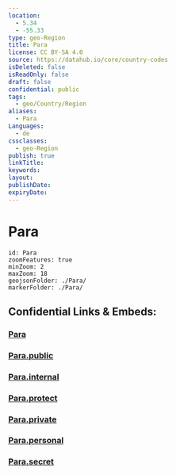 ```yaml
---
location:
  - 5.34
  - -55.33
type: geo-Region
title: Para
license: CC BY-SA 4.0
source: https://datahub.io/core/country-codes
isDeleted: false
isReadOnly: false
draft: false
confidential: public
tags:
  - geo/Country/Region
aliases:
  - Para
Languages:
  - de
cssclasses:
  - geo-Region
publish: true
linkTitle:
keywords:
layout:
publishDate:
expiryDate:
---
```


# Para

```leaflet
id: Para
zoomFeatures: true 
minZoom: 2 
maxZoom: 18
geojsonFolder: ./Para/
markerFolder: ./Para/
```


## Confidential Links & Embeds: 

### [Para](/_Standards/Earth/Continent/America~South/Suriname/Districts~Suriname/Para.md) 

### [Para.public](/_public/Earth/Continent/America~South/Suriname/Districts~Suriname/Para.public.md) 

### [Para.internal](/_internal/Earth/Continent/America~South/Suriname/Districts~Suriname/Para.internal.md) 

### [Para.protect](/_protect/Earth/Continent/America~South/Suriname/Districts~Suriname/Para.protect.md) 

### [Para.private](/_private/Earth/Continent/America~South/Suriname/Districts~Suriname/Para.private.md) 

### [Para.personal](/_personal/Earth/Continent/America~South/Suriname/Districts~Suriname/Para.personal.md) 

### [Para.secret](/_secret/Earth/Continent/America~South/Suriname/Districts~Suriname/Para.secret.md)

